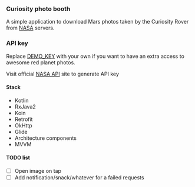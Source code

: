 ### Curiosity photo booth

A simple application to download Mars photos taken by the Curiosity Rover from [NASA](https://api.nasa.gov) servers. 

### API key

Replace [DEMO_KEY](/app/src/main/java/com/github/admitrevskiy/images/model/rest/NasaApi.kt) with your own if you want to have an extra access to awesome red planet photos. 

Visit official [NASA API](https://api.nasa.gov) site to generate API key

#### Stack

- Kotlin
- RxJava2
- Koin
- Retrofit
- OkHttp
- Glide
- Architecture components
- MVVM

#### TODO list
- [ ] Open image on tap
- [ ] Add notification/snack/whatever for a failed requests